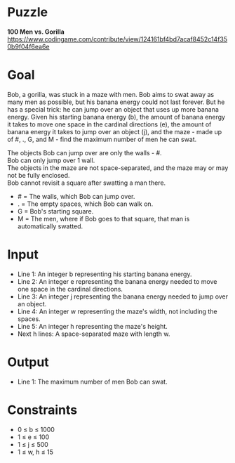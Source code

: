# Puzzle
**100 Men vs. Gorilla** https://www.codingame.com/contribute/view/124161bf4bd7acaf8452c14f350b9f04f6ea6e

# Goal
Bob, a gorilla, was stuck in a maze with men. Bob aims to swat away as many men as possible, but his banana energy could not last forever. But he has a special trick: he can jump over an object that uses up more banana energy. Given his starting banana energy (b), the amount of banana energy it takes to move one space in the cardinal directions (e), the amount of banana energy it takes to jump over an object (j), and the maze - made up of #, ., G, and M - find the maximum number of men he can swat.

The objects Bob can jump over are only the walls - #.  
Bob can only jump over 1 wall.  
The objects in the maze are not space-separated, and the maze may or may not be fully enclosed.  
Bob cannot revisit a square after swatting a man there.  

* \# = The walls, which Bob can jump over.
* . = The empty spaces, which Bob can walk on.
* G = Bob's starting square.
* M = The men, where if Bob goes to that square, that man is automatically swatted.
  
# Input
* Line 1: An integer b representing his starting banana energy.
* Line 2: An integer e representing the banana energy needed to move one space in the cardinal directions.
* Line 3: An integer j representing the banana energy needed to jump over an object.
* Line 4: An integer w representing the maze's width, not including the spaces.
* Line 5: An integer h representing the maze's height.
* Next h lines: A space-separated maze with length w.

# Output
* Line 1: The maximum number of men Bob can swat.

# Constraints
* 0 ≤ b ≤ 1000
* 1 ≤ e ≤ 100
* 1 ≤ j ≤ 500
* 1 ≤ w, h ≤ 15
